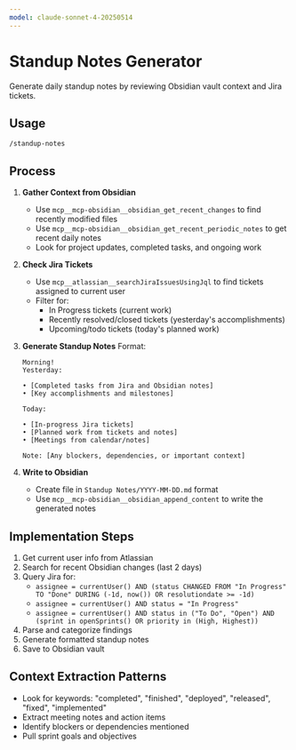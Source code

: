 ```yaml
---
model: claude-sonnet-4-20250514
---
```


# Standup Notes Generator

Generate daily standup notes by reviewing Obsidian vault context and Jira tickets.

## Usage

```
/standup-notes
```

## Process

1. **Gather Context from Obsidian**
   - Use `mcp__mcp-obsidian__obsidian_get_recent_changes` to find recently modified files
   - Use `mcp__mcp-obsidian__obsidian_get_recent_periodic_notes` to get recent daily notes
   - Look for project updates, completed tasks, and ongoing work

2. **Check Jira Tickets**
   - Use `mcp__atlassian__searchJiraIssuesUsingJql` to find tickets assigned to current user
   - Filter for:
     - In Progress tickets (current work)
     - Recently resolved/closed tickets (yesterday's accomplishments)
     - Upcoming/todo tickets (today's planned work)

3. **Generate Standup Notes**
   Format:

   ```
   Morning!
   Yesterday:

   • [Completed tasks from Jira and Obsidian notes]
   • [Key accomplishments and milestones]

   Today:

   • [In-progress Jira tickets]
   • [Planned work from tickets and notes]
   • [Meetings from calendar/notes]

   Note: [Any blockers, dependencies, or important context]
   ```

4. **Write to Obsidian**
   - Create file in `Standup Notes/YYYY-MM-DD.md` format
   - Use `mcp__mcp-obsidian__obsidian_append_content` to write the generated notes

## Implementation Steps

1. Get current user info from Atlassian
2. Search for recent Obsidian changes (last 2 days)
3. Query Jira for:
   - `assignee = currentUser() AND (status CHANGED FROM "In Progress" TO "Done" DURING (-1d, now()) OR resolutiondate >= -1d)`
   - `assignee = currentUser() AND status = "In Progress"`
   - `assignee = currentUser() AND status in ("To Do", "Open") AND (sprint in openSprints() OR priority in (High, Highest))`
4. Parse and categorize findings
5. Generate formatted standup notes
6. Save to Obsidian vault

## Context Extraction Patterns

- Look for keywords: "completed", "finished", "deployed", "released", "fixed", "implemented"
- Extract meeting notes and action items
- Identify blockers or dependencies mentioned
- Pull sprint goals and objectives
